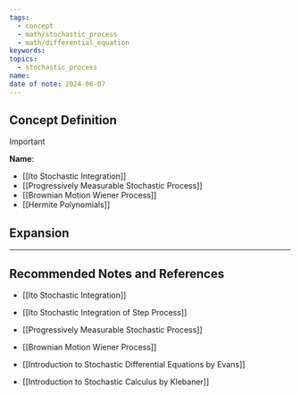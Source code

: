 ```yaml
---
tags:
  - concept
  - math/stochastic_process
  - math/differential_equation
keywords: 
topics:
  - stochastic_process
name: 
date of note: 2024-06-07
---
```


## Concept Definition

>[!important]
>**Name**: 


- [[Ito Stochastic Integration]]
- [[Progressively Measurable Stochastic Process]]
- [[Brownian Motion Wiener Process]]
- [[Hermite Polynomials]]





## Expansion



-----------
##  Recommended Notes and References


- [[Ito Stochastic Integration]]
- [[Ito Stochastic Integration of Step Process]]
- [[Progressively Measurable Stochastic Process]]
- [[Brownian Motion Wiener Process]]



- [[Introduction to Stochastic Differential Equations by Evans]]
- [[Introduction to Stochastic Calculus by Klebaner]]